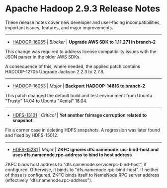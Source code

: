 
<!---
# Licensed to the Apache Software Foundation (ASF) under one
# or more contributor license agreements.  See the NOTICE file
# distributed with this work for additional information
# regarding copyright ownership.  The ASF licenses this file
# to you under the Apache License, Version 2.0 (the
# "License"); you may not use this file except in compliance
# with the License.  You may obtain a copy of the License at
#
#     http://www.apache.org/licenses/LICENSE-2.0
#
# Unless required by applicable law or agreed to in writing, software
# distributed under the License is distributed on an "AS IS" BASIS,
# WITHOUT WARRANTIES OR CONDITIONS OF ANY KIND, either express or implied.
# See the License for the specific language governing permissions and
# limitations under the License.
-->
# Apache Hadoop  2.9.3 Release Notes

These release notes cover new developer and user-facing incompatibilities, important issues, features, and major improvements.


---

* [HADOOP-16055](https://issues.apache.org/jira/browse/HADOOP-16055) | *Blocker* | **Upgrade AWS SDK to 1.11.271 in branch-2**

This change was required to address license compatibility issues with the JSON parser in the older AWS SDKs.

A consequence of this, where needed, the applied patch contains HADOOP-12705 Upgrade Jackson 2.2.3 to 2.7.8.


---

* [HADOOP-16053](https://issues.apache.org/jira/browse/HADOOP-16053) | *Major* | **Backport HADOOP-14816 to branch-2**

This patch changed the default build and test environment from Ubuntu "Trusty" 14.04 to Ubuntu "Xenial" 16.04.


---

* [HDFS-13101](https://issues.apache.org/jira/browse/HDFS-13101) | *Critical* | **Yet another fsimage corruption related to snapshot**

Fix a corner case in deleting HDFS snapshots. A regression was later found and fixed by HDFS-15012.


---

* [HDFS-15281](https://issues.apache.org/jira/browse/HDFS-15281) | *Major* | **ZKFC ignores dfs.namenode.rpc-bind-host and uses dfs.namenode.rpc-address to bind to host address**

ZKFC binds host address to "dfs.namenode.servicerpc-bind-host", if configured. Otherwise, it binds to "dfs.namenode.rpc-bind-host". If neither of those is configured, ZKFC binds itself to NameNode RPC server address (effectively "dfs.namenode.rpc-address").



